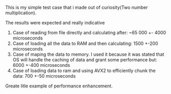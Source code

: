 This is my simple test case that i made out of curiosity(Two number multiplication).

The results were expected and really indicative

1. Case of reading from file directly and calculating after: ~65 000 +- 4000 microseconds
2. Case of loading all the data to RAM and then calculating: 1500 +-200 microseconds
3. Case of maping the data to memory. I used it because it was stated that OS will handle the caching of data and grant some performance but: 6000 +-400 microseconds
4. Case of loading data to ram and using AVX2 to efficiently chunk the data: 700 +-50 microseconds

Greate litle example of performance enhancement.
